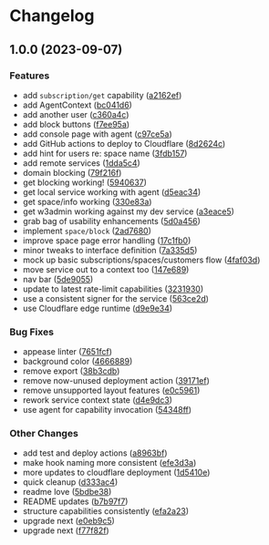 # Changelog

## 1.0.0 (2023-09-07)


### Features

* add `subscription/get` capability ([a2162ef](https://github.com/web3-storage/w3admin/commit/a2162ef9de7807cfa03fe17a058e1608643fda94))
* add AgentContext ([bc041d6](https://github.com/web3-storage/w3admin/commit/bc041d6fffda408545f780220aeddac2112e870d))
* add another user ([c360a4c](https://github.com/web3-storage/w3admin/commit/c360a4c4eaa8371867e62024e29dd275abedb868))
* add block buttons ([f7ee95a](https://github.com/web3-storage/w3admin/commit/f7ee95a2def6e185120b0a6f0549f20ff2a3f56f))
* add console page with agent ([c97ce5a](https://github.com/web3-storage/w3admin/commit/c97ce5a1ceb19733dbbf91b539b2dbb31b7b7137))
* add GitHub actions to deploy to Cloudflare ([8d2624c](https://github.com/web3-storage/w3admin/commit/8d2624c5274ef52270f7a98f28e5d0deef461a81))
* add hint for users re: space name ([3fdb157](https://github.com/web3-storage/w3admin/commit/3fdb157a50fce952b28a1ac46cf12ec18653f71f))
* add remote services ([1dda5c4](https://github.com/web3-storage/w3admin/commit/1dda5c4b992a24621c98eef5a84912b763eaadbf))
* domain blocking ([79f216f](https://github.com/web3-storage/w3admin/commit/79f216f347f370b6ef42845f6aaffb66bbc47f64))
* get blocking working! ([5940637](https://github.com/web3-storage/w3admin/commit/59406370ac81f9fee13a97545678416328008b8f))
* get local service working with agent ([d5eac34](https://github.com/web3-storage/w3admin/commit/d5eac34a821ba2f7b4e4dd76fdb2bc59928f9a6a))
* get space/info working ([330e83a](https://github.com/web3-storage/w3admin/commit/330e83a2923d0b801a0af2c426a00a64bbe9411c))
* get w3admin working against my dev service ([a3eace5](https://github.com/web3-storage/w3admin/commit/a3eace5507f4096bf6eeb9f78312d66da1ed79f6))
* grab bag of usability enhancements ([5d0a456](https://github.com/web3-storage/w3admin/commit/5d0a45635aea37b7e61bb887df8b8f2f8a57a566))
* implement `space/block` ([2ad7680](https://github.com/web3-storage/w3admin/commit/2ad76805b2d651c701a3a04be9da27d747fe350c))
* improve space page error handling ([17c1fb0](https://github.com/web3-storage/w3admin/commit/17c1fb01560e24f142b5811cf1a6282ea0329752))
* minor tweaks to interface definition ([7a335d5](https://github.com/web3-storage/w3admin/commit/7a335d59b22dfbdc44ad23826e629a1516c46faa))
* mock up basic subscriptions/spaces/customers flow ([4faf03d](https://github.com/web3-storage/w3admin/commit/4faf03d62c2c3918000474ca66e09b35cd795300))
* move service out to a context too ([147e689](https://github.com/web3-storage/w3admin/commit/147e689e5e35052ec97347247abcb9aad0b2d009))
* nav bar ([5de9055](https://github.com/web3-storage/w3admin/commit/5de90552ed9889f827032ce6c5c0d19a17a6c726))
* update to latest rate-limit capabilities ([3231930](https://github.com/web3-storage/w3admin/commit/32319307f978cd3e6770ff1cc9afc73a771c1c37))
* use a consistent signer for the service ([563ce2d](https://github.com/web3-storage/w3admin/commit/563ce2dbd3619fc537f77265e5c12c0dad4112ab))
* use Cloudflare edge runtime ([d9e9e34](https://github.com/web3-storage/w3admin/commit/d9e9e347c686f04570f15e33196eeab473c47306))


### Bug Fixes

* appease linter ([7651fcf](https://github.com/web3-storage/w3admin/commit/7651fcf249dc45eb5f5fd8affb9ae8bf374a3f44))
* background color ([4666889](https://github.com/web3-storage/w3admin/commit/4666889c67cb800c6dd8c5d319987c333e830bbf))
* remove export ([38b3cdb](https://github.com/web3-storage/w3admin/commit/38b3cdbe6b604a3cbb947884a3770087d830b564))
* remove now-unused deployment action ([39171ef](https://github.com/web3-storage/w3admin/commit/39171ef2adae2af35d695fac73991cf4a1f0c36b))
* remove unsupported layout features ([e0c5961](https://github.com/web3-storage/w3admin/commit/e0c5961f202ee6a94e413a0abac14f06d9fb9e2b))
* rework service context state ([d4e9dc3](https://github.com/web3-storage/w3admin/commit/d4e9dc305e28870f2f4ea6cac125728f3281b08b))
* use agent for capability invocation ([54348ff](https://github.com/web3-storage/w3admin/commit/54348ffef70dc4552776730f3beaab45ab12f378))


### Other Changes

* add test and deploy actions ([a8963bf](https://github.com/web3-storage/w3admin/commit/a8963bfcabe55608c2b91ac700086cc86714d3cd))
* make hook naming more consistent ([efe3d3a](https://github.com/web3-storage/w3admin/commit/efe3d3a0fb4b4ff212ec4ff9f429c79496e345f4))
* more updates to cloudflare deployment ([1d5410e](https://github.com/web3-storage/w3admin/commit/1d5410e5716c8b1563e0cdfc1ee1a504032ef62b))
* quick cleanup ([d333ac4](https://github.com/web3-storage/w3admin/commit/d333ac4938a089b2461767d9e104d01e9b114d72))
* readme love ([5bdbe38](https://github.com/web3-storage/w3admin/commit/5bdbe38fcfc102bdff92fd91d1f5b8ca08b8ae26))
* README updates ([b7b97f7](https://github.com/web3-storage/w3admin/commit/b7b97f784f28e0a65190d63e3e722aea4b7b2488))
* structure capabilities consistently ([efa2a23](https://github.com/web3-storage/w3admin/commit/efa2a23f95b159f629e0184ca5289e0234d0ccf7))
* upgrade next ([e0eb9c5](https://github.com/web3-storage/w3admin/commit/e0eb9c5739b82eec2ad8d54e8d5bb4d356529a17))
* upgrade next ([f77f82f](https://github.com/web3-storage/w3admin/commit/f77f82fee5a8137b1409b1794cac08a15f7e947c))
